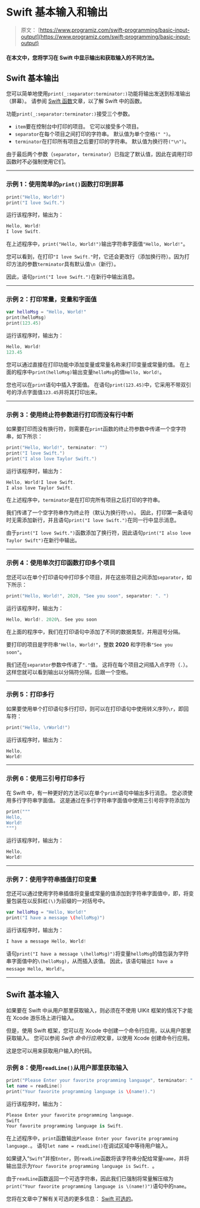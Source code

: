 # Swift 基本输入和输出

> 原文： [https://www.programiz.com/swift-programming/basic-input-output](https://www.programiz.com/swift-programming/basic-input-output)

#### 在本文中，您将学习在 Swift 中显示输出和获取输入的不同方法。

## Swift 基本输出

您可以简单地使用`print(_:separator:terminator:)`功能将输出发送到标准输出（屏幕）。 请参阅 [Swift 函数](/swift-programming/functions "Swift functions")文章，以了解 Swift 中的函数。

功能`print(_:separator:terminator:)`接受三个参数。

*   `item`要在控制台中打印的项目。 它可以接受多个项目。
*   `separator`在每个项目之间打印的字符串。 默认值为单个空格`(" ")`。
*   `terminator`在打印所有项目之后要打印的字符串。 默认值为换行符`("\n")`。

由于最后两个参数（`separator`，`terminator`）已指定了默认值，因此在调用打印函数时不必强制使用它们。

* * *

### 示例 1：使用简单的`print()`函数打印到屏幕

```swift
print("Hello, World!")
print("I love Swift.") 
```

运行该程序时，输出为：

```swift
Hello, World!
I love Swift. 
```

在上述程序中，`print("Hello, World!")`输出字符串字面值`"Hello, World!"`。

您可以看到，在打印`"I love Swift."`时，它还会更改行（添加换行符）。因为打印方法的参数`terminator`具有默认值`\n`（新行）。

因此，语句`print("I love Swift.")`在新行中输出消息。

* * *

### 示例 2：打印常量，变量和字面值

```swift
var helloMsg = "Hello, World!"
print(helloMsg)
print(123.45) 
```

运行该程序时，输出为：

```swift
Hello, World!
123.45 
```

您可以通过直接在打印功能中添加变量或常量名称来打印变量或常量的值。 在上面的程序中`print(helloMsg)`输出变量`helloMsg`的值`Hello, World!`。

您也可以在`print`语句中插入字面值。 在语句`print(123.45)`中，它采用不带双引号的浮点字面值`123.45`并将其打印出来。

* * *

### 示例 3：使用终止符参数进行打印而没有行中断

如果要打印而没有换行符，则需要在`print`函数的终止符参数中传递一个空字符串，如下所示：

```swift
print("Hello, World!", terminator: "")
print("I love Swift.")
print("I also love Taylor Swift.") 
```

运行该程序时，输出为：

```swift
Hello, World!I love Swift.
I also love Taylor Swift. 
```

在上述程序中，`terminator`是在打印完所有项目之后打印的字符串。

我们传递了一个空字符串作为终止符（默认为换行符`\n`）。 因此，打印第一条语句时无需添加新行，并且语句`print("I love Swift.")`在同一行中显示消息。

由于`print("I love Swift.")`函数添加了换行符，因此语句`print("I also love Taylor Swift")`在新行中输出。

* * *

### 示例 4：使用单次打印函数打印多个项目

您还可以在单​​个打印语句中打印多个项目，并在这些项目之间添加`separator`，如下所示：

```swift
print("Hello, World!", 2020, "See you soon", separator: ". ")
```

运行该程序时，输出为：

```swift
Hello, World!. 2020\. See you soon
```

在上面的程序中，我们在打印语句中添加了不同的数据类型，并用逗号分隔。

要打印的项目是字符串`"Hello, World!"`，整数 **2020** 和字符串`"See you soon"`。

我们还在`separator`参数中传递了`"."`值。 这将在每个项目之间插入点字符（`.`）。 这样您就可以看到输出以分隔符分隔，后跟一个空格。

* * *

### 示例 5：打印多行

如果要使用单个打印语句多行打印，则可以在打印语句中使用转义序列`\r`，即回车符：

```swift
print("Hello, \rWorld!")
```

运行该程序时，输出为：

```swift
Hello, 
World! 
```

* * *

### 示例 6：使用三引号打印多行

在 Swift 中，有一种更好的方法可以在单个`print`语句中输出多行消息。 您必须使用多行字符串字面值。 这是通过在多行字符串字面值中使用三引号将字符添加为

```swift
print("""
Hello,
World!
""") 
```

运行该程序时，输出为：

```swift
Hello,
World! 
```

* * *

### 示例 7：使用字符串插值打印变量

您还可以通过使用字符串插值将变量或常量的值添加到字符串字面值中，即，将变量包装在以反斜杠`(\)`为前缀的一对括号中。

```swift
var helloMsg = "Hello, World!"
print("I have a message \(helloMsg)") 
```

运行该程序时，输出为：

```swift
I have a message Hello, World!
```

语句`print("I have a message \(helloMsg)")`将变量`helloMsg`的值包装为字符串字面值中的`\(helloMsg)`，从而插入该值。 因此，该语句输出`I have a message Hello, World!`。

* * *

## Swift 基本输入

如果要在 Swift 中从用户那里获取输入，则必须在不使用 UIKit 框架的情况下才能在 Xcode 游乐场上进行输入。

但是，使用 Swift 框架，您可以在 Xcode 中创建一个命令行应用，以从用户那里获取输入。 您可以参阅 *Swift 命令行应用*文章，以使用 Xcode 创建命令行应用。

这是您可以用来获取用户输入的代码。

### 示例 8：使用`readLine()`从用户那里获取输入

```swift
print("Please Enter your favorite programming language", terminator: ".")
let name = readLine()
print("Your favorite programming language is \(name!).") 
```

运行该程序时，输出为：

```swift
Please Enter your favorite programming language.
Swift
Your favorite programming language is Swift. 
```

在上述程序中，`print`函数输出`Please Enter your favorite programming language.`。 语句`let name = readLine()`在调试区域中等待用户输入。

如果键入“`Swift`”并按`Enter`，则`readLine`函数将该字符串分配给常量`name`，并将输出显示为`Your favorite programming language is Swift. `。

由于`readLine`函数返回一个可选字符串，因此我们已强制将常量解压缩为`print("Your favorite programming language is \(name!)")`语句中的`name`。

您将在文章中了解有关可选的更多信息： [Swift 可选的](/swift-programming/optionals "Swift Optionals")。